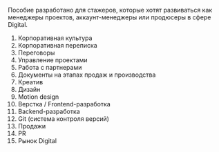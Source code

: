 Пособие разработано для стажеров, которые хотят развиваться как менеджеры проектов, аккаунт-менеджеры или продюсеры в сфере Digital.

1. Корпоративная культура
2. Корпоративная переписка
3. Переговоры
4. Управление проектами
5. Работа с партнерами
6. Документы на этапах продаж и производства
7. Креатив
8. Дизайн
9. Motion design
10. Верстка / Frontend-разработка
11. Backend-разработка
12. Git (система контроля версий)
13. Продажи
14. PR
15. Рынок Digital